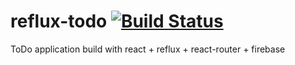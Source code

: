 # reflux-todo [![Build Status](https://travis-ci.org/arajparaj/reflux-todo.svg?branch=master)](https://travis-ci.org/arajparaj/reflux-todo)
ToDo application build with react + reflux + react-router + firebase
